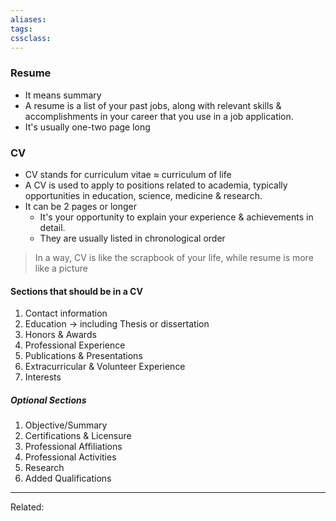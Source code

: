 ```yaml
---
aliases:
tags: 
cssclass:
---
```


### Resume
- It means summary
- A resume is a list of your past jobs, along with relevant skills & accomplishments in your career that you use in a job application.
- It's usually one-two page long

### CV
- CV stands for curriculum vitae ≈ curriculum of life	
- A CV is used to apply to positions related to academia, typically opportunities in education, science, medicine & research.
- It can be 2 pages or longer
	- It's your opportunity to explain your experience & achievements in detail.
	- They are usually listed in chronological order

> In a way, CV is like the scrapbook of your life, while resume is more like a picture 


#### Sections that should be in a CV
1. Contact information
2. Education → including Thesis or dissertation
3. Honors & Awards
4. Professional Experience 
5. Publications & Presentations
6. Extracurricular & Volunteer Experience
7. Interests

##### Optional Sections
1. Objective/Summary
2. Certifications & Licensure
3. Professional Affiliations
4. Professional Activities
5. Research
6. Added Qualifications 

---
Related:


